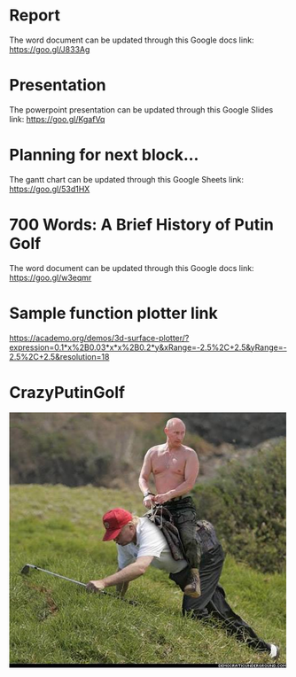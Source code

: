 # Report
The word document can be updated through this Google docs link:
https://goo.gl/J833Ag

# Presentation
The powerpoint presentation can be updated through this Google Slides link: 
https://goo.gl/KgafVq

# Planning for next block...
The gantt chart can be updated through this Google Sheets link: 
https://goo.gl/53d1HX

# 700 Words: A Brief History of Putin Golf
The word document can be updated through this Google docs link: 
https://goo.gl/w3eqmr

# Sample function plotter link
https://academo.org/demos/3d-surface-plotter/?expression=0.1*x%2B0.03*x*x%2B0.2*y&xRange=-2.5%2C+2.5&yRange=-2.5%2C+2.5&resolution=18

# CrazyPutinGolf
![alt text](https://raw.githubusercontent.com/icaka98/CrazyPutinGolf/master/PutinTrumpToWork.jpg)